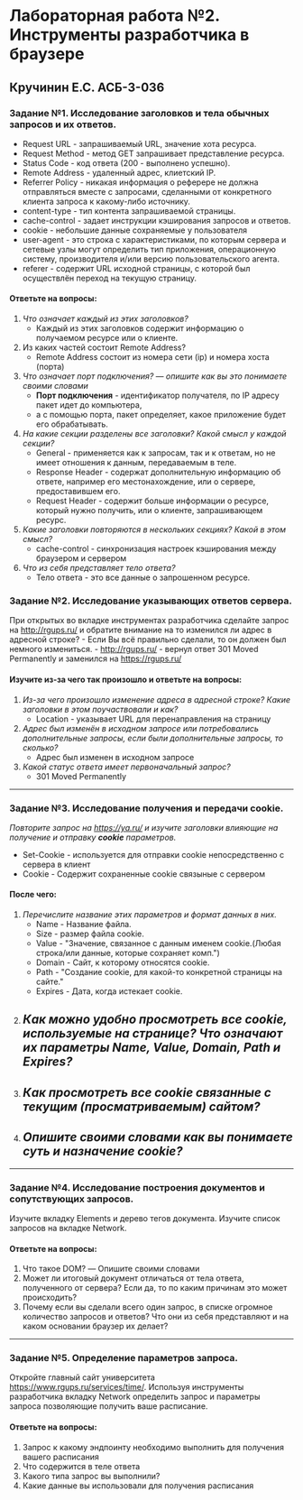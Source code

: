 # Лабораторная работа №2. Инструменты разработчика в браузере

## Кручинин Е.С. АСБ-3-036

### Задание №1. Исследование заголовков и тела обычных запросов и их ответов.

- Request URL         - запрашиваемый URL, значение хота ресурса.
- Request Method      - метод GET запрашивает представление ресурса.
- Status Code         - код ответа (200 - выполнено успешно).
- Remote Address      - удаленный адрес, клиетский IP.
- Referrer Policy     - никакая информация о реферере не должна отправляться вместе с запросами, сделанными от конкретного клиента запроса к какому-либо источнику.
- content-type        - тип контента запрашиваемой страницы.
- cache-control       - задает инструкции кэширования запросов и ответов.
- cookie              - небольшие данные сохраняемые у пользователя
- user-agent          - это строка с характеристиками, по которым сервера и сетевые узлы могут определить тип приложения, операционную систему, производителя и/или версию пользовательского агента.
- referer             - содержит URL исходной страницы, с которой был осуществлён переход на текущую страницу.

#### Ответьте на вопросы:

1. *Что означает каждый из этих заголовков?*
    - Каждый из этих заголовков содержит информацию о получаемом ресурсе или о клиенте.
2. Из каких частей состоит Remote Address?
    - Remote Address состоит из номера сети (ip) и номера хоста (порта)
3. *Что означает порт подключения? — опишите как вы это понимаете своими словами*
    - **Порт подключения** - идентификатор получателя, по IP адресу пакет идет до компьютера, 
    - а с помощью порта, пакет определяет, какое приложение будет его обрабатывать.
4. *На какие секции разделены все заголовки? Какой смысл у каждой секции?*
    - General - применяется как к запросам, так и к ответам, но не имеет отношения к данным, передаваемым в теле.
    - Response Header - содержат дополнительную информацию об ответе, например его местонахождение, или о сервере, предоставившем его.
    - Request Header -  содержит больше информации о ресурсе, который нужно получить, или о клиенте, запрашивающем ресурс.
5. *Какие заголовки повторяются в нескольких секциях? Какой в этом смысл?*
    - cache-control - синхронизация настроек кэширования между браузером и сервером
6. *Что из себя представляет тело ответа?*
    - Тело ответа - это все данные о запрошенном ресурсе.

### Задание №2. Исследование указывающих ответов сервера.
При открытых во вкладке инструментах разработчика сделайте запрос на http://rgups.ru/ и обратите внимание на то изменился ли адрес в адресной строке? - Если Вы всё правильно сделали, то он должен был немного измениться. 
    - http://rgups.ru/ - вернул ответ 301 Moved Permanently и заменился на https://rgups.ru/

#### Изучите из-за чего так произошло и ответьте на вопросы:
1. *Из-за чего произошло изменение адреса в адресной строке? Какие заголовки в этом поучаствовали и как?*
    - Location - указывает URL для перенаправления на страницу
2. *Адрес был изменён в исходном запросе или потребовались дополнительные запросы, если были дополнительные запросы, то сколько?*
    - Адрес был изменен в исходном запросе
3. *Какой статус ответа имеет первоначальный запрос?*
    - 301 Moved Permanently

------------

### Задание №3. Исследование получения и передачи cookie.
*Повторите запрос на https://ya.ru/ и изучите заголовки влияющие на получение и отправку **cookie** параметров.*
- Set-Cookie - используется для отправки cookie непосредственно с сервера в клиент
- Cookie - Содержит сохраненные cookie связыные с сервером

#### После чего:
1. *Перечислите название этих параметров и формат данных в них.*
    - Name - Название файла.
    - Size - размер файла cookie.
    - Value - "Значение, связанное с данным именем cookie.(Любая строка/или данные, которые сохраняет комп.")
    - Domain - Сайт, к которому относятся cookie.
    - Path - "Создание cookie, для какой-то конкретной страницы на сайте."
    - Expires - Дата, когда истекает cookie.
2. *Как можно удобно просмотреть все cookie, используемые на странице? Что означают их параметры Name, Value, Domain, Path и Expires?*
    -
3. *Как просмотреть все cookie связанные с текущим (просматриваемым) сайтом?*
    -
4. *Опишите своими словами как вы понимаете суть и назначение cookie?*
    -

------------

### Задание №4. Исследование построения документов и сопутствующих запросов.
Изучите вкладку Elements и дерево тегов документа. Изучите список запросов на вкладке Network.

#### Ответьте на вопросы:
1. Что такое DOM? — Опишите своими словами
2. Может ли итоговый документ отличаться от тела ответа, полученного от сервера? Если да, то по каким причинам это может происходить?
3. Почему если вы сделали всего один запрос, в списке огромное количество запросов и ответов? Что они из себя представляют и на каком основании браузер их делает?

------------

### Задание №5. Определение параметров запроса.
Откройте главный сайт университета https://www.rgups.ru/services/time/. Используя инструменты разработчика вкладку Network определить запрос и параметры запроса
позволяющие получить ваше расписание.

#### Ответьте на вопросы:
1. Запрос к какому эндпоинту необходимо выполнить для получения вашего расписания
2. Что содержится в теле ответа
3. Какого типа запрос вы выполнили?
4. Какие данные вы использовали для получения расписания